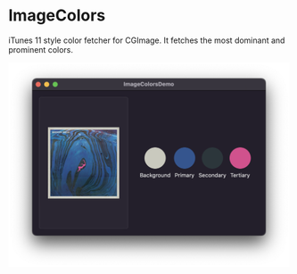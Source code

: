 # ImageColors

iTunes 11 style color fetcher for CGImage. It fetches the most dominant and prominent colors.

![Demo app](https://raw.githubusercontent.com/rurza/ImageColors/main/Preview.png)
